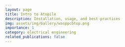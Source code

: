 ```yaml
---
layout: page
title: Intro to Atopile
description: Installation, usage, and best-practices
img: assets/img/Gallery/wasppcbtop.png
importance: 1
category: electrical engineering
related_publications: false
---
```



